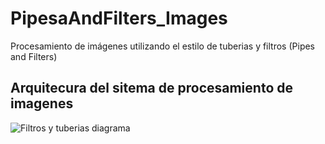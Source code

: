 # PipesaAndFilters_Images
Procesamiento de imágenes utilizando el estilo de tuberias y filtros (Pipes and Filters)

## Arquitecura del sitema de procesamiento de imagenes
![Filtros y tuberias diagrama](https://user-images.githubusercontent.com/70295855/142964845-0616c1cd-509b-426c-8cee-7843ed391605.jpg)
